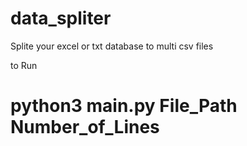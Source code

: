 # data_spliter

Splite your excel or txt database to multi csv files

to Run 

# python3 main.py File_Path Number_of_Lines
